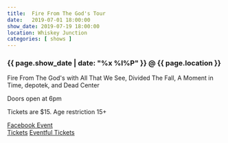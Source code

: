 ```yaml
---
title:  Fire From The God's Tour
date:   2019-07-01 18:00:00
show_date: 2019-07-19 18:00:00
location: Whiskey Junction
categories: [ shows ]
---
```

### {{ page.show_date | date: "%x %I%P" }} @ {{ page.location }}

Fire From The God's
  with All That We See, Divided The Fall, A Moment in Time, depotek, and Dead Center

Doors open at 6pm

Tickets are $15. Age restriction 15+

[Facebook Event](https://www.facebook.com/events/471275183642717/)  
[Tickets](https://www.ticketfly.com/purchase/event/1859617?utm_medium=ampOfficialEvent&utm_source=fbTfly)
[Eventful Tickets](https://minneapolis.eventful.com/events/fire-gods-/E0-001-126542642-1)